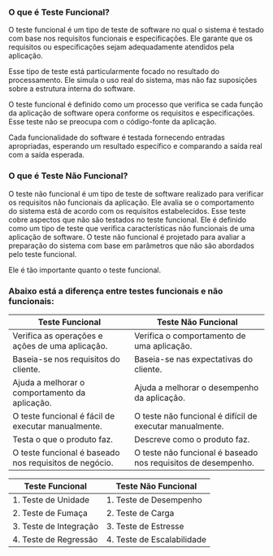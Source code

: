 ### O que é Teste Funcional?

O teste funcional é um tipo de teste de software no qual o sistema é testado com base nos requisitos funcionais e especificações. Ele garante que os requisitos ou especificações sejam adequadamente atendidos pela aplicação.

Esse tipo de teste está particularmente focado no resultado do processamento. Ele simula o uso real do sistema, mas não faz suposições sobre a estrutura interna do software.

O teste funcional é definido como um processo que verifica se cada função da aplicação de software opera conforme os requisitos e especificações. Esse teste não se preocupa com o código-fonte da aplicação.

Cada funcionalidade do software é testada fornecendo entradas apropriadas, esperando um resultado específico e comparando a saída real com a saída esperada.

### O que é Teste Não Funcional?

O teste não funcional é um tipo de teste de software realizado para verificar os requisitos não funcionais da aplicação. Ele avalia se o comportamento do sistema está de acordo com os requisitos estabelecidos.
Esse teste cobre aspectos que não são testados no teste funcional.
Ele é definido como um tipo de teste que verifica características não funcionais de uma aplicação de software.
O teste não funcional é projetado para avaliar a preparação do sistema com base em parâmetros que não são abordados pelo teste funcional.

Ele é tão importante quanto o teste funcional.

### Abaixo está a diferença entre testes funcionais e não funcionais:


|**Teste Funcional**|**Teste Não Funcional**|
|---|---|
|Verifica as operações e ações de uma aplicação.|Verifica o comportamento de uma aplicação.|
|Baseia-se nos requisitos do cliente.|Baseia-se nas expectativas do cliente.|
|Ajuda a melhorar o comportamento da aplicação.|Ajuda a melhorar o desempenho da aplicação.|
|O teste funcional é fácil de executar manualmente.|O teste não funcional é difícil de executar manualmente.|
|Testa o que o produto faz.|Descreve como o produto faz.|
|O teste funcional é baseado nos requisitos de negócio.|O teste não funcional é baseado nos requisitos de desempenho.|

|**Teste Funcional**|**Teste Não Funcional**|
|---|---|
|1. Teste de Unidade|1. Teste de Desempenho|
|2. Teste de Fumaça|2. Teste de Carga|
|3. Teste de Integração|3. Teste de Estresse|
|4. Teste de Regressão|4. Teste de Escalabilidade|

